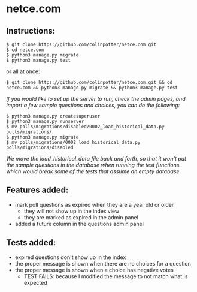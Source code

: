 # netce.com
## Instructions:
```
$ git clone https://github.com/colinpotter/netce.com.git
$ cd netce.com
$ python3 manage.py migrate
$ python3 manage.py test
```
or all at once:
```
$ git clone https://github.com/colinpotter/netce.com.git && cd netce.com && python3 manage.py migrate && python3 manage.py test
```


*If you would like to set up the server to run, check the admin pages, and
import a few sample questions and choices, you can do the following:*
```
$ python3 manage.py createsuperuser
$ python3 manage.py runserver
$ mv polls/migrations/disabled/0002_load_historical_data.py polls/migrations/
$ python3 manage.py migrate
$ mv polls/migrations/0002_load_historical_data.py polls/migrations/disabled
```
*We move the load_historical_data file back and forth, so that it won't put the
sample questions in the database when running the test functions. which would
break some of the tests that assume an empty database*


## Features added:
- mark poll questions as expired when they are a year old or older
    - they will not show up in the index view
    - they are marked as expired in the admin panel
- added a future column in the questions admin panel

## Tests added:
- expired questions don't show up in the index
- the proper message is shown when there are no choices for a question
- the proper message is shown when a choice has negative votes
    - TEST FAILS: because I modified the message to not match what is expected
